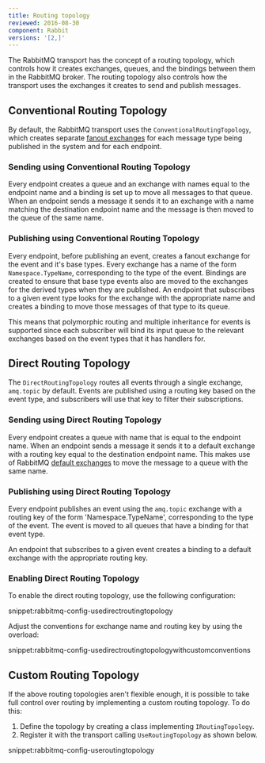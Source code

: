 ```yaml
---
title: Routing topology
reviewed: 2016-08-30
component: Rabbit
versions: '[2,]'
---
```



The RabbitMQ transport has the concept of a routing topology, which controls how it creates exchanges, queues, and the bindings between them in the RabbitMQ broker. The routing topology also controls how the transport uses the exchanges it creates to send and publish messages.

## Conventional Routing Topology

By default, the RabbitMQ transport uses the `ConventionalRoutingTopology`, which creates separate [fanout exchanges](https://www.rabbitmq.com/tutorials/amqp-concepts.html#exchange-fanout) for each message type being published in the system and for each endpoint.

### Sending using Conventional Routing Topology

Every endpoint creates a queue and an exchange with names equal to the endpoint name and a binding is set up to move all messages to that queue. When an endpoint sends a message it sends it to an exchange with a name matching the destination endpoint name and the message is then moved to the queue of the same name.

### Publishing using Conventional Routing Topology

Every endpoint, before publishing an event, creates a fanout exchange for the event and it's base types. Every exchange has a name of the form `Namespace.TypeName`, corresponding to the type of the event. Bindings are created to ensure that base type events also are moved to the exchanges for the derived types when they are published. An endpoint that subscribes to a given event type looks for the exchange with the appropriate name and creates a binding to move those messages of that type to its queue.

This means that polymorphic routing and multiple inheritance for events is supported since each subscriber will bind its input queue to the relevant exchanges based on the event types that it has handlers for.

## Direct Routing Topology

The `DirectRoutingTopology` routes all events through a single exchange, `amq.topic` by default. Events are published using a routing key based on the event type, and subscribers will use that key to filter their subscriptions.

### Sending using Direct Routing Topology

Every endpoint creates a queue with name that is equal to the endpoint name. When an endpoint sends a message it sends it to a default exchange with a routing key equal to the destination endpoint name. This makes use of RabbitMQ [default exchanges](https://www.rabbitmq.com/tutorials/amqp-concepts.html) to move the message to a queue with the same name.

### Publishing using Direct Routing Topology

Every endpoint publishes an event using the `amq.topic` exchange with a routing key of the form 'Namespace.TypeName', corresponding to the type of the event. The event is moved to all queues that have a binding for that event type.

An endpoint that subscribes to a given event creates a binding to a default exchange with the appropriate routing key.

### Enabling Direct Routing Topology

To enable the direct routing topology, use the following configuration:

snippet:rabbitmq-config-usedirectroutingtopology

Adjust the conventions for exchange name and routing key by using the overload:

snippet:rabbitmq-config-usedirectroutingtopologywithcustomconventions

## Custom Routing Topology

If the above routing topologies aren't flexible enough, it is possible to take full control over routing by implementing a custom routing topology. To do this:

 1. Define the topology by creating a class implementing `IRoutingTopology`.
 1. Register it with the transport calling `UseRoutingTopology` as shown below.

snippet:rabbitmq-config-useroutingtopology
